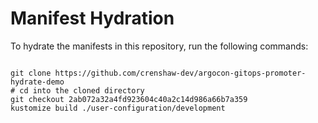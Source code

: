 
# Manifest Hydration

To hydrate the manifests in this repository, run the following commands:

```shell

git clone https://github.com/crenshaw-dev/argocon-gitops-promoter-hydrate-demo
# cd into the cloned directory
git checkout 2ab072a32a4fd923604c40a2c14d986a66b7a359
kustomize build ./user-configuration/development
```